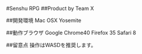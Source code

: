 #Senshu RPG
##Product by Team X

##開発環境
Mac OSX Yosemite

##動作ブラウザ
Google Chrome40
Firefox 35
Safari 8

##留意点
操作はWASDを推奨します。
